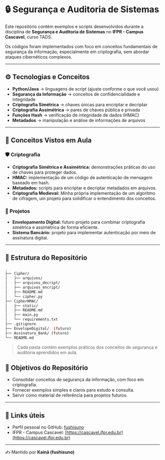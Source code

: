 # 🔒 Segurança e Auditoria de Sistemas
Este repositório contém exemplos e scripts desenvolvidos durante a disciplina de **Segurança e Auditoria de Sistemas** no **IFPR - Campus Cascavel**, curso TADS.

Os códigos foram implementados com foco em conceitos fundamentais de segurança da informação, especialmente em criptografia, sem abordar ataques cibernéticos complexos.

---

## ⚙️ Tecnologias e Conceitos
- **Python/Java** → linguagens de script (ajuste conforme o que você usou)
- **Segurança da Informação** → conceitos de confidencialidade e integridade
- **Criptografia Simétrica** → chaves únicas para encriptar e decriptar
- **Criptografia Assimétrica** → pares de chaves pública e privada
- **Funções Hash** → verificação de integridade de dados (HMAC)
- **Metadados** → manipulação e análise de informações de arquivos

---

## 📌 Conceitos Vistos em Aula
### 🛡️ Criptografia
- **Criptografia Simétrica e Assimétrica:** demonstrações práticas do uso de chaves para proteger dados.
- **HMAC:** implementação de um código de autenticação de mensagem baseado em hash.
- **Metadados:** scripts para encriptar e decriptar metadados em arquivos.
- **Criptografia Medieval:** Minha própria implementação de um algoritmo de cifragem, um projeto para solidificar o entendimento dos conceitos.

### 📝 Projetos
- **Envelopamento Digital:** futuro projeto para combinar criptografia simétrica e assimétrica de forma eficiente.
- **Sistema Bancário:** projeto para implementar autenticação por meio de assinatura digital.

---

## 📁 Estrutura do Repositório
```bash
.
├── Cipher/
│   ├── arquivos/
│   ├── arquivos_decript/
│   ├── arquivos_encript/
│   ├── README.md
│   └── cipher.py
├── CipherHMAC/
│   ├── static/
│   ├── README.md
│   ├── main.py
│   └── requirements.txt
├── .gitignore
├── EnvelopeDigital/  (futuro)
├── Assinatura_Bank/ (futuro)
└── README.md

```

> Cada pasta contém exemplos práticos dos conceitos de segurança e auditoria aprendidos em aula.

## 🎯 Objetivos do Repositório
- Consolidar conceitos de segurança da informação, com foco em criptografia.
- Fornecer exemplos simples e claros para estudo e consulta.
- Servir como material de referência para projetos futuros.

---

## 🔗 Links úteis
- Perfil pessoal no GitHub: [fushisuno](https://github.com/fushisuno)  
- IFPR - Campus Cascavel: [https://cascavel.ifpr.edu.br](https://cascavel.ifpr.edu.br)  

---

✍️ Mantido por **Kainã (fushisuno)**
